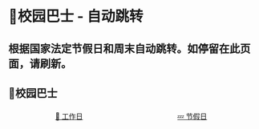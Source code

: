 # 🚌校园巴士 - 自动跳转

## 根据国家法定节假日和周末自动跳转。如停留在此页面，请刷新。

## 🚌校园巴士

<div id="button-div">
<div class='bt-sub'><a href="./workday.html">💼 工作日</a></div>
<div class='bt-sub'><a href="./holiday.html">💤 节假日</a></div>
</div>

<!-- <ClientOnly> -->
<style>
.bt-sub {
    margin-top: 1%;
    display: inline-block;
    width: 48%;
    text-align: center;
}
</style>
<!-- </ClientOnly> -->


<script>
  export default {
    mounted () {
    function bus_redirect(){
        // JSON is from https://github.com/NateScarlet/holiday-cn
        // need to update by year.
        // Download the JSON to path "docs/.vuepress/public/YYYY.json"
        $.getJSON("/2025.json", function (data) {
            var day_map = {};
            for (let i = 0; i < data.days.length; i++) {
                day_map[data.days[i].date] = data.days[i].isOffDay;
            }
            var now_date = new Date();
            var ye = new Intl.DateTimeFormat('en', {year: 'numeric'}).format(now_date);
            var mo = new Intl.DateTimeFormat('en', {month: '2-digit'}).format(now_date);
            var da = new Intl.DateTimeFormat('en', {day: '2-digit'}).format(now_date);
            var day_key = `${ye}-${mo}-${da}`;
            var is_holiday;
            if (day_map[day_key] == null) {
                // 不在国家假日调整表里
                console.log("Not in GOV declaration");
                var day_in_week = now_date.getDay();
                var isWeekend = (day_in_week == 6) || (day_in_week == 0);
                // 6 = Saturday, 0 = Sunday
                is_holiday = isWeekend;
            } else {
                console.log("In GOV declaration");
                is_holiday = day_map[day_key];
            }
            if (is_holiday){
                console.log("节假日");
                location.href = "/transport/holiday.html";
            }else {
                console.log("工作日");
                location.href = "/transport/workday.html";
            }
        });
    }

    document.addEventListener('DOMContentLoaded', bus_redirect, false);

    $(document).ready(function () {
        bus_redirect();
    });
    setInterval(bus_redirect, 1000);
    }
  }
</script>

